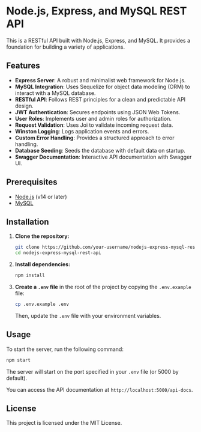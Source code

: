 # Node.js, Express, and MySQL REST API

This is a RESTful API built with Node.js, Express, and MySQL. It provides a foundation for building a variety of applications.

## Features

- **Express Server**: A robust and minimalist web framework for Node.js.
- **MySQL Integration**: Uses Sequelize for object data modeling (ORM) to interact with a MySQL database.
- **RESTful API**: Follows REST principles for a clean and predictable API design.
- **JWT Authentication**: Secures endpoints using JSON Web Tokens.
- **User Roles**: Implements user and admin roles for authorization.
- **Request Validation**: Uses Joi to validate incoming request data.
- **Winston Logging**: Logs application events and errors.
- **Custom Error Handling**: Provides a structured approach to error handling.
- **Database Seeding**: Seeds the database with default data on startup.
- **Swagger Documentation**: Interactive API documentation with Swagger UI.

## Prerequisites

- [Node.js](https://nodejs.org/) (v14 or later)
- [MySQL](https://www.mysql.com/)

## Installation

1. **Clone the repository:**

   ```bash
   git clone https://github.com/your-username/nodejs-express-mysql-rest-api.git
   cd nodejs-express-mysql-rest-api
   ```

2. **Install dependencies:**

   ```bash
   npm install
   ```

3. **Create a `.env` file** in the root of the project by copying the `.env.example` file:

   ```bash
   cp .env.example .env
   ```

   Then, update the `.env` file with your environment variables.

## Usage

To start the server, run the following command:

```bash
npm start
```

The server will start on the port specified in your `.env` file (or 5000 by default).

You can access the API documentation at `http://localhost:5000/api-docs`.

## License

This project is licensed under the MIT License.

